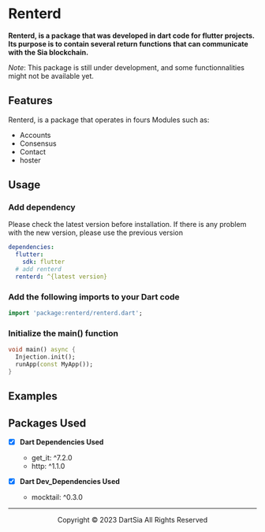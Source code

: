 # Renterd

**Renterd, is a package that was developed in dart code for flutter projects. Its purpose is to contain several return functions that can communicate with the Sia blockchain.**

*Note*: This package is still under development, and some functionnalities might not be available yet.


<!-- [github](https://github.com/flustora/flutter_flustora/tree/main/packages/flustora)

[Update log](https://github.com/flustora/flutter_flustora/blob/main/packages/flustora/CHANGELOG.md) -->

## **Features**

Renterd, is a package that operates in fours Modules such as:
- Accounts
- Consensus
- Contact
- hoster

## **Usage**

### Add dependency

Please check the latest version before installation.
If there is any problem with the new version, please use the previous version

```yaml
dependencies:
  flutter:
    sdk: flutter
  # add renterd
  renterd: ^{latest version}
```

### Add the following imports to your Dart code

```dart
import 'package:renterd/renterd.dart';
```

### Initialize the main() function 

```dart
void main() async {
  Injection.init();
  runApp(const MyApp());
}
```

## **Examples**



<!-- je reviens ici pour mettre les exemples une fois le code validé -->

## **Packages Used**
* [x] **Dart Dependencies Used**
  -  get_it: ^7.2.0
  -  http: ^1.1.0
  
* [x] **Dart Dev_Dependencies Used**
  - mocktail: ^0.3.0

***
<p style="text-align: center"> Copyright &copy; 2023 DartSia All Rights Reserved</p>
